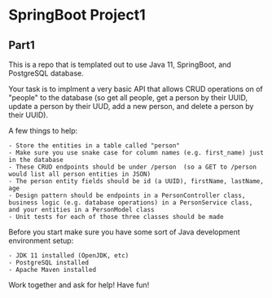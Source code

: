 # SpringBoot Project1


## Part1

This is a repo that is templated out to use Java 11, SpringBoot, and PostgreSQL database.

Your task is to implment a very basic API that allows CRUD operations on of "people" to the 
database (so get all people, get a person by their UUID, update a person by their UUD, add a new person, and delete a person by their UUID).

A few things to help:

    - Store the entities in a table called "person"
    - Make sure you use snake case for column names (e.g. first_name) just in the database
    - These CRUD endpoints should be under /person  (so a GET to /person would list all person entities in JSON)
    - The person entity fields should be id (a UUID), firstName, lastName, age
    - Design pattern should be endpoints in a PersonController class, business logic (e.g. database operations) in a PersonService class, and your entities in a PersonModel class
    - Unit tests for each of those three classes should be made

Before you start make sure you have some sort of Java development environment setup:

    - JDK 11 installed (OpenJDK, etc)
    - PostgreSQL installed
    - Apache Maven installed

Work together and ask for help!  Have fun!



